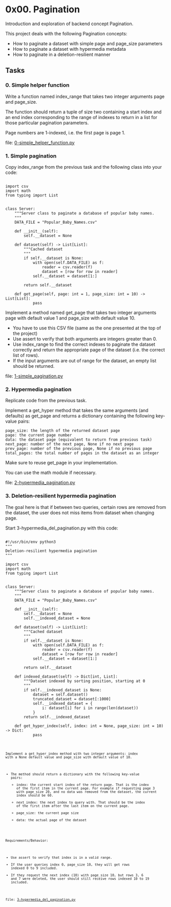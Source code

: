 # 0x00. Pagination

Introduction and exploration of backend concept Pagination.

This project deals with the following Pagination concepts:

   + How to paginate a dataset with simple page and page_size parameters
   + How to paginate a dataset with hypermedia metadata
   + How to paginate in a deletion-resilient manner

## Tasks

### 0. Simple helper function
Write a function named index_range that takes two integer arguments page and page_size.

The function should return a tuple of size two containing a start index and an end index corresponding to the range of indexes to return in a list for those particular pagination parameters.

Page numbers are 1-indexed, i.e. the first page is page 1.

file: [0-simple_helper_function.py](0-simple_helper_function.py)


### 1. Simple pagination
Copy index_range from the previous task and the following class into your code:

<pre><code>
import csv
import math
from typing import List


class Server:
    """Server class to paginate a database of popular baby names.
    """
    DATA_FILE = "Popular_Baby_Names.csv"

    def __init__(self):
        self.__dataset = None

    def dataset(self) -> List[List]:
        """Cached dataset
        """
        if self.__dataset is None:
            with open(self.DATA_FILE) as f:
                reader = csv.reader(f)
                dataset = [row for row in reader]
            self.__dataset = dataset[1:]

        return self.__dataset

    def get_page(self, page: int = 1, page_size: int = 10) -> List[List]:
            pass
</code></pre>

Implement a method named get_page that takes two integer arguments page with default value 1 and page_size with default value 10.

   + You have to use this CSV file (same as the one presented at the top of the project)
   + Use assert to verify that both arguments are integers greater than 0.
   + Use index_range to find the correct indexes to paginate the dataset correctly and return the appropriate page of the dataset (i.e. the correct list of rows).
   + If the input arguments are out of range for the dataset, an empty list should be returned.

file: [1-simple_pagination.py](1-simple_pagination.py)


### 2. Hypermedia pagination
Replicate code from the previous task.

Implement a get_hyper method that takes the same arguments (and defaults) as get_page and returns a dictionary containing the following key-value pairs:

    page_size: the length of the returned dataset page
    page: the current page number
    data: the dataset page (equivalent to return from previous task)
    next_page: number of the next page, None if no next page
    prev_page: number of the previous page, None if no previous page
    total_pages: the total number of pages in the dataset as an integer

Make sure to reuse get_page in your implementation.

You can use the math module if necessary.

file: [2-hypermedia_pagination.py](2-hypermedia_pagination.py)


### 3. Deletion-resilient hypermedia pagination
The goal here is that if between two queries, certain rows are removed from the dataset, the user does not miss items from dataset when changing page.

Start 3-hypermedia_del_pagination.py with this code:
<pre><code>
#!/usr/bin/env python3
"""
Deletion-resilient hypermedia pagination
"""

import csv
import math
from typing import List


class Server:
    """Server class to paginate a database of popular baby names.
    """
    DATA_FILE = "Popular_Baby_Names.csv"

    def __init__(self):
        self.__dataset = None
        self.__indexed_dataset = None

    def dataset(self) -> List[List]:
        """Cached dataset
        """
        if self.__dataset is None:
            with open(self.DATA_FILE) as f:
                reader = csv.reader(f)
                dataset = [row for row in reader]
            self.__dataset = dataset[1:]

        return self.__dataset

    def indexed_dataset(self) -> Dict[int, List]:
        """Dataset indexed by sorting position, starting at 0
        """
        if self.__indexed_dataset is None:
            dataset = self.dataset()
            truncated_dataset = dataset[:1000]
            self.__indexed_dataset = {
                i: dataset[i] for i in range(len(dataset))
            }
        return self.__indexed_dataset

    def get_hyper_index(self, index: int = None, page_size: int = 10) -> Dict:
            pass
<code></pre>

Implement a get_hyper_index method with two integer arguments: index with a None default value and page_size with default value of 10.

   + The method should return a dictionary with the following key-value pairs:
       + index: the current start index of the return page. That is the index of the first item in the current page. For example if requesting page 3 with page_size 20, and no data was removed from the dataset, the current index should be 60.
       + next_index: the next index to query with. That should be the index of the first item after the last item on the current page.
       + page_size: the current page size
       + data: the actual page of the dataset

Requirements/Behavior:

   + Use assert to verify that index is in a valid range.
   + If the user queries index 0, page_size 10, they will get rows indexed 0 to 9 included.
   + If they request the next index (10) with page_size 10, but rows 3, 6 and 7 were deleted, the user should still receive rows indexed 10 to 19 included.

file: [3-hypermedia_del_pagination.py](3-hypermedia_del_pagination.py)
